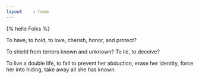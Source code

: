 ```yaml
---
layout    : home
---
```


{% hello Folks %}

To have, to hold, to love,
cherish, honor, and protect?
  
To shield from terrors known and unknown?
To lie, to deceive?

To live a double life,
to fail to prevent her abduction,
erase her identity, 
force her into hiding,
take away all she has known.

